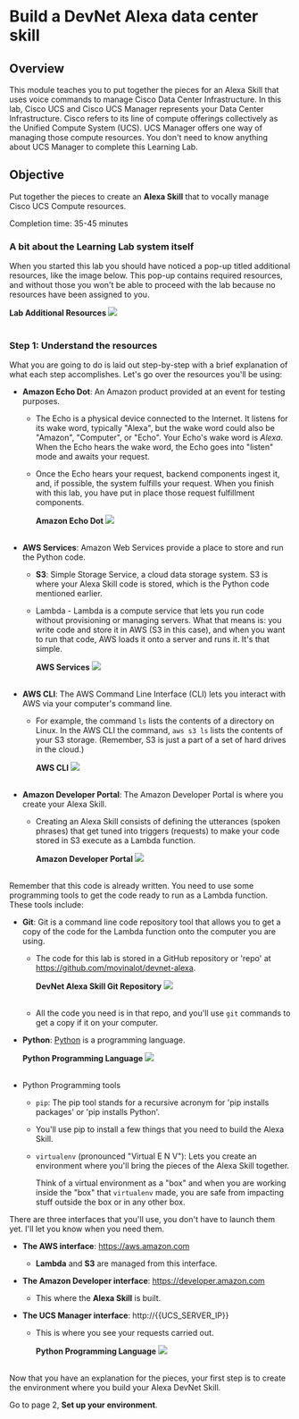 # Build a DevNet Alexa data center skill

## Overview
This module teaches you to put together the pieces for an Alexa Skill that uses voice commands to manage Cisco Data Center Infrastructure. In this lab, Cisco UCS and Cisco UCS Manager represents your Data Center Infrastructure. Cisco refers to its line of compute offerings collectively as the Unified Compute System (UCS). UCS Manager offers one way of managing those compute resources. You don't need to know anything about UCS Manager to complete this Learning Lab. 

## Objective
Put together the pieces to create an **Alexa Skill** that to vocally manage Cisco UCS Compute resources.

Completion time: 35-45 minutes

### A bit about the Learning Lab system itself

When you started this lab you should have noticed a pop-up titled additional resources, like the image below.  This pop-up contains required resources, and without those you won't be able to proceed with the lab because no resources have been assigned to you.

**Lab Additional Resources**
![](assets/images/image-60.jpg)<br/><br/>

### Step 1: Understand the resources
What you are going to do is laid out step-by-step with a brief explanation of what each step accomplishes. Let's go over the resources you'll be using:

  - __Amazon Echo Dot__: An Amazon product provided at an event for testing purposes.

    - The Echo is a physical device connected to the Internet. It listens for its wake word, typically "Alexa", but the wake word could also be "Amazon", "Computer", or "Echo". Your Echo's wake word is *Alexa*. When the Echo hears the wake word, the Echo goes into "listen" mode and awaits your request.

    - Once the Echo hears your request, backend components ingest it, and, if possible, the system fulfills your request. When you finish with this lab, you have put in place those request fulfillment components.

      **Amazon Echo Dot**
      ![](assets/images/image-01.jpg)<br/><br/>

  - __AWS Services__: Amazon Web Services provide a place to store and run the Python code.

    - __S3__: Simple Storage Service, a cloud data storage system. S3 is where your Alexa Skill code is stored, which is the Python code mentioned earlier.

    - Lambda - Lambda is a compute service that lets you run code without provisioning or managing servers. What that means is: you write code and store it in AWS (S3 in this case), and when you want to run that code, AWS loads it onto a server and runs it. It's that simple.

      **AWS Services**
      ![](assets/images/image-02.jpg)<br/><br/>

  - __AWS CLI__: The AWS Command Line Interface (CLI) lets you interact with AWS via your computer's command line.

    - For example, the command `ls` lists the contents of a directory on Linux. In the AWS CLI the command, `aws s3 ls` lists the contents of your S3 storage. (Remember, S3 is just a part of a set of hard drives in the cloud.)

      **AWS CLI**
      ![](assets/images/image-03.jpg)<br/><br/>

  - __Amazon Developer Portal__: The Amazon Developer Portal is where you create your Alexa Skill.

    - Creating an Alexa Skill consists of defining the utterances (spoken phrases) that get tuned into triggers (requests) to make your code stored in S3 execute as a Lambda function.

      **Amazon Developer Portal**
      ![](assets/images/image-04.jpg)<br/><br/>

Remember that this code is already written. You need to use some programming tools to get the code ready to run as a Lambda function. These tools include:

  - __Git__: Git is a command line code repository tool that allows you to get a copy of the code for the Lambda function onto the computer you are using.

    - The code for this lab is stored in a GitHub repository or 'repo' at https://github.com/movinalot/devnet-alexa.

      **DevNet Alexa Skill Git Repository**
      ![](assets/images/image-05.jpg)<br/><br/>

    - All the code you need is in that repo, and you'll use `git` commands to get a copy if it on your computer.

  - __Python__: [Python](https://www.python.org/) is a programming language.

      **Python Programming Language**
      ![](assets/images/image-06.jpg)<br/><br/>

  - Python Programming tools

    - `pip`: The pip tool stands for a recursive acronym for 'pip installs packages' or 'pip installs Python'.

    - You'll use pip to install a few things that you need to build the Alexa Skill.

    - `virtualenv` (pronounced "Virtual E N V"): Lets you create an environment where you'll bring the pieces of the Alexa Skill together.

      Think of a virtual environment as a "box" and when you are working inside the "box" that `virtualenv` made, you are safe from impacting stuff outside the box or in any other box.

There are three interfaces that you'll use, you don't have to launch them yet. I'll let you know when you need them.

  - __The AWS interface__: https://aws.amazon.com
    - **Lambda** and **S3** are managed from this interface.

  - __The Amazon Developer interface__:  https://developer.amazon.com
    - This where the **Alexa Skill** is built.

  - __The UCS Manager interface__: http://{{UCS_SERVER_IP}}
    - This is where you see your requests carried out.

      **Python Programming Language**
      ![](assets/images/image-07.jpg)<br/><br/>

Now that you have an explanation for the pieces, your first step is to create the environment where you build your Alexa DevNet Skill.

Go to page 2, **Set up your environment**.
